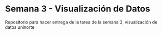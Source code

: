 # Semana 3 - Visualización de Datos

Repositorio para hacer entrega de la tarea de la semana 3, visualización de datos uninorte